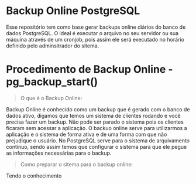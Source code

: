 # Backup Online PostgreSQL
Esse repositório tem como base gerar backups online diários do banco de dados PostgreSQL. O ideal é executar o arquivo no seu servidor ou sua máquina através de um cronjob, pois assim ele será executado no horário definido pelo adminsitrador do sitema.

# Procedimento de Backup Online - pg_backup_start()
> O que é o Backup Online:

Backup Online é conhecido como um backup que é gerado com o banco de dados ativo, digamos que temos um sistema de clientes rodando e você precisa fazer um backup. Não pode ser parado o sistema pois os clientes ficaram sem acessar a aplicação. O backuo online serve para utilizarmos a aplicação e o sistema de forma ativa e de uma forma com que não prejudique o usuário.
No PostgreSQL serve para o sistema de arquivamento continuo, sendo assim temos que configurar o sistema para que ele pegue as informações necessárias para o backup.

> Como preparar o sitema para o backup online:

Tendo o conhecimento   
